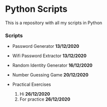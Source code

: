 # Python Scripts

This is a repository with all my scripts in Python

### Scripts

- Password Generator **13/12/2020**
- Wifi Password Extractor **13/12/2020**
- Random Identity Generator **16/12/2020**
- Number Guessing Game **20/12/2020**

- Practical Exercises
  1. Hi **26/12/2020**
  2. For practice **26/12/2020**

